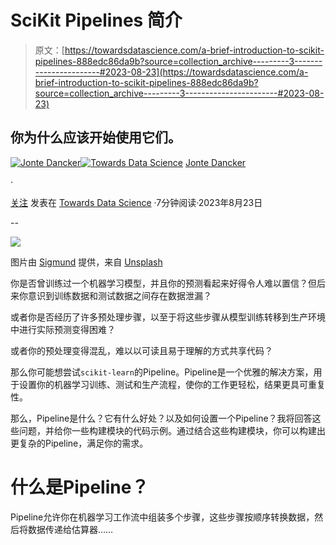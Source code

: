 # SciKit Pipelines 简介

> 原文：[https://towardsdatascience.com/a-brief-introduction-to-scikit-pipelines-888edc86da9b?source=collection_archive---------3-----------------------#2023-08-23](https://towardsdatascience.com/a-brief-introduction-to-scikit-pipelines-888edc86da9b?source=collection_archive---------3-----------------------#2023-08-23)

## 你为什么应该开始使用它们。

[](https://medium.com/@jodancker?source=post_page-----888edc86da9b--------------------------------)[![Jonte Dancker](../Images/29e37a1a1cabc15cfb90a860b2931f03.png)](https://medium.com/@jodancker?source=post_page-----888edc86da9b--------------------------------)[](https://towardsdatascience.com/?source=post_page-----888edc86da9b--------------------------------)[![Towards Data Science](../Images/a6ff2676ffcc0c7aad8aaf1d79379785.png)](https://towardsdatascience.com/?source=post_page-----888edc86da9b--------------------------------) [Jonte Dancker](https://medium.com/@jodancker?source=post_page-----888edc86da9b--------------------------------)

·

[关注](https://medium.com/m/signin?actionUrl=https%3A%2F%2Fmedium.com%2F_%2Fsubscribe%2Fuser%2F9f4927da760a&operation=register&redirect=https%3A%2F%2Ftowardsdatascience.com%2Fa-brief-introduction-to-scikit-pipelines-888edc86da9b&user=Jonte+Dancker&userId=9f4927da760a&source=post_page-9f4927da760a----888edc86da9b---------------------post_header-----------) 发表在 [Towards Data Science](https://towardsdatascience.com/?source=post_page-----888edc86da9b--------------------------------) ·7分钟阅读·2023年8月23日[](https://medium.com/m/signin?actionUrl=https%3A%2F%2Fmedium.com%2F_%2Fvote%2Ftowards-data-science%2F888edc86da9b&operation=register&redirect=https%3A%2F%2Ftowardsdatascience.com%2Fa-brief-introduction-to-scikit-pipelines-888edc86da9b&user=Jonte+Dancker&userId=9f4927da760a&source=-----888edc86da9b---------------------clap_footer-----------)

--

[](https://medium.com/m/signin?actionUrl=https%3A%2F%2Fmedium.com%2F_%2Fbookmark%2Fp%2F888edc86da9b&operation=register&redirect=https%3A%2F%2Ftowardsdatascience.com%2Fa-brief-introduction-to-scikit-pipelines-888edc86da9b&source=-----888edc86da9b---------------------bookmark_footer-----------)![](../Images/f2987996b1c9e2cc8de667615c02c9c0.png)

图片由 [Sigmund](https://unsplash.com/@sigmund?utm_source=medium&utm_medium=referral) 提供，来自 [Unsplash](https://unsplash.com/?utm_source=medium&utm_medium=referral)

你是否曾训练过一个机器学习模型，并且你的预测看起来好得令人难以置信？但后来你意识到训练数据和测试数据之间存在数据泄漏？

或者你是否经历了许多预处理步骤，以至于将这些步骤从模型训练转移到生产环境中进行实际预测变得困难？

或者你的预处理变得混乱，难以以可读且易于理解的方式共享代码？

那么你可能想尝试`scikit-learn`的Pipeline。Pipeline是一个优雅的解决方案，用于设置你的机器学习训练、测试和生产流程，使你的工作更轻松，结果更具可重复性。

那么，Pipeline是什么？它有什么好处？以及如何设置一个Pipeline？我将回答这些问题，并给你一些构建模块的代码示例。通过结合这些构建模块，你可以构建出更复杂的Pipeline，满足你的需求。

# 什么是Pipeline？

Pipeline允许你在机器学习工作流中组装多个步骤，这些步骤按顺序转换数据，然后将数据传递给估算器……
